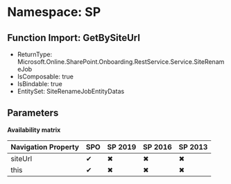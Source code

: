 # Namespace: SP

## Function Import: GetBySiteUrl

- ReturnType: Microsoft.Online.SharePoint.Onboarding.RestService.Service.SiteRenameJob
- IsComposable: true
- IsBindable: true
- EntitySet: SiteRenameJobEntityDatas

## Parameters

**Availability matrix**

Navigation Property | SPO | SP 2019 | SP 2016 | SP 2013
----------|-----|---------|---------|--------
siteUrl | ✔ | ✖ | ✖ | ✖
this | ✔ | ✖ | ✖ | ✖
